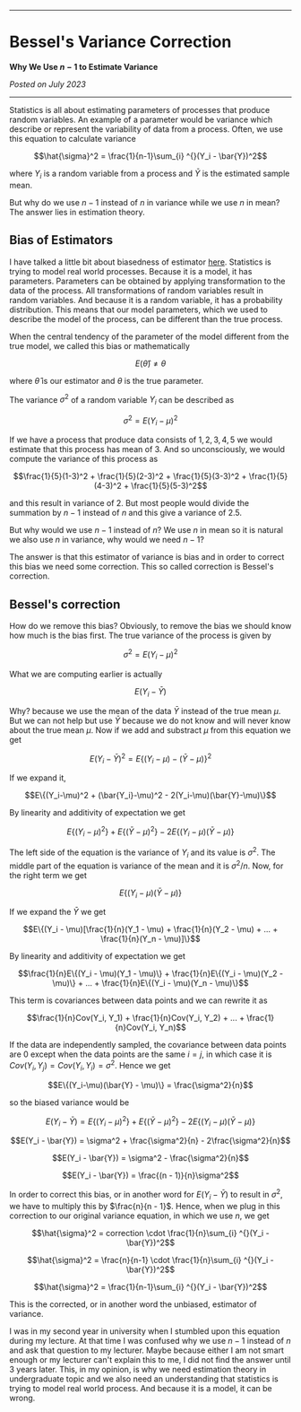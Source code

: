 <script type="text/x-mathjax-config">
    MathJax.Hub.Config({
        tex2jax: {
        skipTags: ['script', 'noscript', 'style', 'textarea', 'pre'],
        inlineMath: [['$','$']]
        }
    });
    </script>
      
<script type="text/javascript" async src="https://cdn.mathjax.org/mathjax/latest/MathJax.js?config=TeX-MML-AM_CHTML"> </script>

***

# Bessel's Variance Correction

**Why We Use $n−1$ to Estimate Variance**

*Posted on July 2023*

***

Statistics is all about estimating parameters of processes that produce random variables. An example of a parameter would be variance which describe or represent the variability of data from a process. Often, we use this equation to calculate variance

$$\hat{\sigma}^2 = \frac{1}{n-1}\sum_{i} ^{}(Y_i - \bar{Y})^2$$

where $Y_i$ is a random variable from a process and $\bar{Y}$ is the estimated sample mean.

But why do we use $n - 1$ instead of $n$ in variance while we use $n$ in mean? The answer lies in estimation theory.

## Bias of Estimators

I have talked a little bit about biasedness of estimator [here]("https://prakhosha.github.io/Jensen-s-Inequality-and-The-Biasedness-of-Standard-Deviation/"). Statistics is trying to model real world processes. Because it is a model, it has parameters. Parameters can be obtained by applying transformation to the data of the process. All transformations of random variables result in random variables. And because it is a random variable, it has a probability distribution. This means that our model parameters, which we used to describe the model of the process, can be different than the true process.

When the central tendency of the parameter of the model different from the true model, we called this bias or mathematically

$$E(\hat{\theta}) \neq \theta$$

where $\hat{\theta}$ is our estimator and $\theta$ is the true parameter.

The variance $\sigma^2$ of a random variable $Y_i$ can be described as

$$\sigma^2 = E(Y_i-\mu)^2$$

If we have a process that produce data consists of $1, 2, 3, 4, 5$ we would estimate that this process has mean of $3$. And so unconsciously, we would compute the variance of this process as

$$\frac{1}{5}(1-3)^2 + \frac{1}{5}(2-3)^2 + \frac{1}{5}(3-3)^2 + \frac{1}{5}(4-3)^2 + \frac{1}{5}(5-3)^2$$

and this result in variance of $2$. But most people would divide the summation by $n-1$ instead of $n$ and this give a variance of $2.5$.

But why would we use $n-1$ instead of $n$? We use $n$ in mean so it is natural we also use $n$ in variance, why would we need $n-1$?

The answer is that this estimator of variance is bias and in order to correct this bias we need some correction. This so called correction is Bessel's correction.

## Bessel's correction

How do we remove this bias? Obviously, to remove the bias we should know how much is the bias first. The true variance of the process is given by

$$\sigma^2 = E(Y_i-\mu)^2$$

What we are computing earlier is actually

$$E(Y_i-\bar{Y})$$

Why? because we use the mean of the data $\bar{Y}$ instead of the true mean $\mu$. But we can not help but use $\bar{Y}$ because we do not know and will never know about the true mean $\mu$. Now if we add and substract $\mu$ from this equation we get

$$E(Y_i-\bar{Y})^2 = E\{(Y_i-\mu) - (\bar{Y}-\mu)\}^2$$

If we expand it,

 $$E\{(Y_i-\mu)^2 + (\bar{Y_i}-\mu)^2 - 2(Y_i-\mu)(\bar{Y}-\mu)\}$$

By linearity and additivity of expectation we get

$$E\{(Y_i-\mu)^2\} + E\{(\bar{Y}-\mu)^2\} - 2E\{(Y_i-\mu)(\bar{Y}-\mu)\}$$

The left side of the equation is the variance of $Y_i$ and its value is $\sigma^2$. The middle part of the equation is variance of the mean and it is $\sigma^2/n$. Now, for the right term we get

 $$E\{(Y_i-\mu)(\bar{Y}-\mu)\}$$

If we expand the $\bar{Y}$ we get

 $$E\{(Y_i - \mu)[\frac{1}{n}(Y_1 - \mu) + \frac{1}{n}(Y_2 - \mu) + ... + \frac{1}{n}(Y_n - \mu)]\}$$

By linearity and additivity of expectation we get

$$\frac{1}{n}E\{(Y_i - \mu)(Y_1 - \mu)\} + \frac{1}{n}E\{(Y_i - \mu)(Y_2 - \mu)\} + ... + \frac{1}{n}E\{(Y_i - \mu)(Y_n - \mu)\}$$

This term is covariances between data points and we can rewrite it as

$$\frac{1}{n}Cov(Y_i, Y_1) + \frac{1}{n}Cov(Y_i, Y_2) + ... + \frac{1}{n}Cov(Y_i, Y_n)$$

If the data are independently sampled, the covariance between data points are $0$ except when the data points are the same $i=j$, in which case it is $Cov(Y_i, Y_j) = Cov(Y_i, Y_i) = \sigma^2$. Hence we get

$$E\{(Y_i-\mu)(\bar{Y} - \mu)\} = \frac{\sigma^2}{n}$$

so the biased variance would be

$$E(Y_i - \bar{Y}) = E\{(Y_i - \mu)^2\} + E\{(\bar{Y} - \mu)^2\} - 2E\{(Y_i - \mu)(\bar{Y} - \mu)\}$$

$$E(Y_i - \bar{Y}) = \sigma^2 + \frac{\sigma^2}{n} - 2\frac{\sigma^2}{n}$$

$$E(Y_i - \bar{Y}) = \sigma^2 - \frac{\sigma^2}{n}$$

$$E(Y_i - \bar{Y}) = \frac{(n - 1)}{n}\sigma^2$$

In order to correct this bias, or in another word for $E(Y_i - \bar{Y})$ to result in $\sigma^2$, we have to multiply this by $\frac{n}{n - 1}$. Hence, when we plug in this correction to our original variance equation, in which we use $n$, we get

$$\hat{\sigma}^2 = correction \cdot \frac{1}{n}\sum_{i} ^{}(Y_i - \bar{Y})^2$$

$$\hat{\sigma}^2 = \frac{n}{n-1} \cdot \frac{1}{n}\sum_{i} ^{}(Y_i - \bar{Y})^2$$

$$\hat{\sigma}^2 = \frac{1}{n-1}\sum_{i} ^{}(Y_i - \bar{Y})^2$$

This is the corrected, or in another word the unbiased, estimator of variance.

I was in my second year in university when I stumbled upon this equation during my lecture. At that time I was confused why we use $n-1$ instead of $n$ and ask that question to my lecturer. Maybe because either I am not smart enough or my lecturer can't explain this to me, I did not find the answer until 3 years later. This, in my opinion, is why we need estimation theory in undergraduate topic and we also need an understanding that statistics is trying to model real world process. And because it is a model, it can be wrong.
